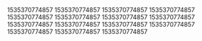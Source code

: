 1535370774857
1535370774857
1535370774857
1535370774857
1535370774857
1535370774857
1535370774857
1535370774857
1535370774857
1535370774857
1535370774857
1535370774857
1535370774857
1535370774857
1535370774857